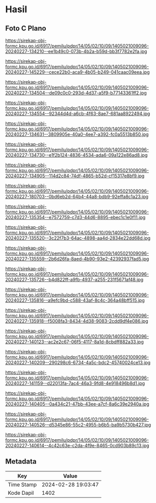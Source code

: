# Hasil

## Foto C Plano

https://sirekap-obj-formc.kpu.go.id/6917/pemilu/pdpr/14/05/02/10/09/1405021009096-20240227-134210--ee1b49c0-073b-4b2a-b59d-bb3f7782e2fa.jpg

https://sirekap-obj-formc.kpu.go.id/6917/pemilu/pdpr/14/05/02/10/09/1405021009096-20240227-145229--cece22b0-aca9-4b05-b249-041caac09eea.jpg

https://sirekap-obj-formc.kpu.go.id/6917/pemilu/pdpr/14/05/02/10/09/1405021009096-20240227-134504--de09c0c0-293d-4d37-a5f9-b77143361ff2.jpg

https://sirekap-obj-formc.kpu.go.id/6917/pemilu/pdpr/14/05/02/10/09/1405021009096-20240227-134554--92344d4d-a6cb-4f63-8ae7-681aa8922494.jpg

https://sirekap-obj-formc.kpu.go.id/6917/pemilu/pdpr/14/05/02/10/09/1405021009096-20240227-134631--3809905e-40a0-4ee7-a392-fc0a5513b850.jpg

https://sirekap-obj-formc.kpu.go.id/6917/pemilu/pdpr/14/05/02/10/09/1405021009096-20240227-134730--e1f2b124-4836-4534-ada6-09a122e86ad8.jpg

https://sirekap-obj-formc.kpu.go.id/6917/pemilu/pdpr/14/05/02/10/09/1405021009096-20240227-134905--114d2c84-74df-4865-b52d-cf15317e8bf9.jpg

https://sirekap-obj-formc.kpu.go.id/6917/pemilu/pdpr/14/05/02/10/09/1405021009096-20240227-180703--0bd6eb2d-64b4-44a8-bdb9-92effa8c1a23.jpg

https://sirekap-obj-formc.kpu.go.id/6917/pemilu/pdpr/14/05/02/10/09/1405021009096-20240227-135354--e7572759-c7d3-44d6-8895-ebec1c1e0f11.jpg

https://sirekap-obj-formc.kpu.go.id/6917/pemilu/pdpr/14/05/02/10/09/1405021009096-20240227-135520--3c22f7b3-64ac-4898-aa4d-2834e22dd68d.jpg

https://sirekap-obj-formc.kpu.go.id/6917/pemilu/pdpr/14/05/02/10/09/1405021009096-20240227-135559--2b6d26fa-8aed-4b90-93e2-42392937fad5.jpg

https://sirekap-obj-formc.kpu.go.id/6917/pemilu/pdpr/14/05/02/10/09/1405021009096-20240227-135726--b4d822ff-a9fb-4937-a255-231f5671af48.jpg

https://sirekap-obj-formc.kpu.go.id/6917/pemilu/pdpr/14/05/02/10/09/1405021009096-20240227-135816--a9efc9bd-c588-43af-8c4c-364a48bff515.jpg

https://sirekap-obj-formc.kpu.go.id/6917/pemilu/pdpr/14/05/02/10/09/1405021009096-20240227-135918--f5008fa3-8434-4d38-9083-2cdd9df4e086.jpg

https://sirekap-obj-formc.kpu.go.id/6917/pemilu/pdpr/14/05/02/10/09/1405021009096-20240227-140123--ac2e2c67-06f5-4117-8a1d-8cbdff882a33.jpg

https://sirekap-obj-formc.kpu.go.id/6917/pemilu/pdpr/14/05/02/10/09/1405021009096-20240227-140209--290298c6-6734-4a5c-bdc2-45740024ce13.jpg

https://sirekap-obj-formc.kpu.go.id/6917/pemilu/pdpr/14/05/02/10/09/1405021009096-20240227-141159--d22013fa-7ac4-46a3-9fd8-4e918496b8d1.jpg

https://sirekap-obj-formc.kpu.go.id/6917/pemilu/pdpr/14/05/02/10/09/1405021009096-20240227-140405--0a434c21-47bb-43ee-a7cf-8a6c39e2940a.jpg

https://sirekap-obj-formc.kpu.go.id/6917/pemilu/pdpr/14/05/02/10/09/1405021009096-20240227-140526--d5345e86-55c2-4955-b6b5-ba9b5730b427.jpg

https://sirekap-obj-formc.kpu.go.id/6917/pemilu/pdpr/14/05/02/10/09/1405021009096-20240227-140614--4c42c63e-c2da-4f9e-8465-0cd903b89c13.jpg


## Metadata

| Key        | Value               |
| ---------- | ------------------- |
| Time Stamp | 2024-02-28 19:03:47 |
| Kode Dapil | 1402                |



